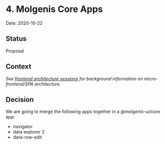 # 4. Molgenis Core Apps

Date: 2020-10-22

## Status

Proposal

## Context

*See [frontend architecture sessions](https://docs.google.com/document/d/1VW3ah5VAvAz2KnqNZlNmVqCzFhBMlIcjPPUlsHMFRIY/)
for background information on micro-frontend/SPA architecture.*

## Decision

We are going to merge the following apps together in a *@molgenis-ui/core* app:

* navigator
* data explorer 2
* data-row-edit
